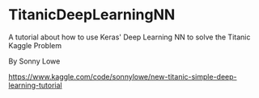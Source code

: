 # TitanicDeepLearningNN
A tutorial about how to use Keras' Deep Learning NN to solve the Titanic Kaggle Problem

By Sonny Lowe

https://www.kaggle.com/code/sonnylowe/new-titanic-simple-deep-learning-tutorial
